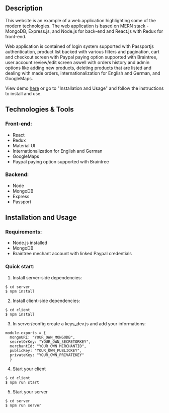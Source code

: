 ## Description

This website is an example of a web application highlighting some of the modern technologies. The web application is based on MERN stack - MongoDB, Express.js, and Node.js for back-end and React.js with Redux for front-end.

Web application is contained of login system supported with Passportjs authentication, product list backed with various filters and pagination, cart and checkout screen with Paypal paying option supported with Braintree, user account review/edit screen aswell with orders history and admin options like adding new products, deleting products that are listed and dealing with made orders, internationalization for English and German, and GoogleMaps.

View demo <a href="https://mobileshop123.herokuapp.com/">here</a> or go to "Installation and Usage" and follow the instructions to install and use.

## Technologies & Tools

### Front-end:
* React
* Redux
* Material UI
* Internationalization for English and German
* GoogleMaps
* Paypal paying option supported with Braintree

### Backend:
* Node
* MongoDB
* Express
* Passport

## Installation and Usage

### Requirements:
* Node.js installed
* MongoDB
* Braintree mechant account with linked Paypal credentials

### Quick start: 
1. Install server-side dependencies:
```
$ cd server
$ npm install
```
2. Install client-side dependencies:
```
$ cd client
$ npm install
```
3. In server/config create a keys_dev.js and add your informations:<br/>
```
module.exports = {
  mongoURI: "YOUR_OWN_MONGODB",
  secretOrKey: "YOUR_OWN_SECRETORKEY",
  merchantId: "YOUR_OWN MERCHANTID",
  publicKey: "YOUR_OWN_PUBLICKEY",
  privateKey: "YOUR_OWN_PRIVATEKEY"
  }
```
4. Start your client
```
$ cd client
$ npm run start
```
5. Start your server
```
$ cd server
$ npm run server
```
